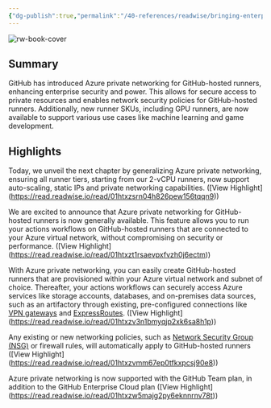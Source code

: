 ```yaml
---
{"dg-publish":true,"permalink":"/40-references/readwise/bringing-enterprise-level-security-and-even-more-power-to-git-hub-hosted-runners/","tags":["rw/articles"]}
---
```


![rw-book-cover](https://github.blog/wp-content/uploads/2024/04/Enterprise-LightMode-3.png)

## Summary

GitHub has introduced Azure private networking for GitHub-hosted runners, enhancing enterprise security and power. This allows for secure access to private resources and enables network security policies for GitHub-hosted runners. Additionally, new runner SKUs, including GPU runners, are now available to support various use cases like machine learning and game development.

## Highlights

Today, we unveil the next chapter by generalizing Azure private networking, ensuring all runner tiers, starting from our 2-vCPU runners, now support auto-scaling, static IPs and private networking capabilities. ([View Highlight] (https://read.readwise.io/read/01htxzsrn04h826pew156tqqn9))


We are excited to announce that Azure private networking for GitHub-hosted runners is now generally available. This feature allows you to run your actions workflows on GitHub-hosted runners that are connected to your Azure virtual network, without compromising on security or performance. ([View Highlight] (https://read.readwise.io/read/01htxzt1rsaevpxfvzh0j6ectm))


With Azure private networking, you can easily create GitHub-hosted runners that are provisioned within your Azure virtual network and subnet of choice. Thereafter, your actions workflows can securely access Azure services like storage accounts, databases, and on-premises data sources, such as an artifactory through existing, pre-configured connections like [VPN gateways](https://learn.microsoft.com/en-us/azure/vpn-gateway/vpn-gateway-about-vpngateways) and [ExpressRoutes](https://learn.microsoft.com/en-us/azure/expressroute/expressroute-introduction). ([View Highlight] (https://read.readwise.io/read/01htxzv3n1bmyqjp2xk6sa8h1p))


Any existing or new networking policies, such as [Network Security Group (NSG)](https://learn.microsoft.com/en-us/azure/virtual-network/network-security-groups-overview) or firewall rules, will automatically apply to GitHub-hosted runners ([View Highlight] (https://read.readwise.io/read/01htxzvmm67ep0tfkxpcsj90e8))


Azure private networking is now supported with the GitHub Team plan, in addition to the GitHub Enterprise Cloud plan ([View Highlight] (https://read.readwise.io/read/01htxzw5majg2py6eknnrnv78t))


